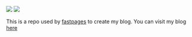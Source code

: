 [//]: # (This template replaces README.md when someone creates a new repo with the fastpages template.)

![](https://github.com/nitinkash/fastai-deeplearning/workflows/CI/badge.svg) 
![](https://github.com/nitinkash/fastai-deeplearning/workflows/GH-Pages%20Status/badge.svg) 

This is a repo used by [fastpages](https://github.com/fastai/fastpages) to create my blog. You can visit my blog [here](https://nitinkash.github.io/blog/)